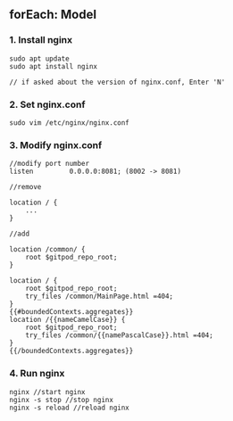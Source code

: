 forEach: Model
---
### 1. Install nginx

```
sudo apt update
sudo apt install nginx

// if asked about the version of nginx.conf, Enter 'N'
```

### 2. Set nginx.conf

```
sudo vim /etc/nginx/nginx.conf
```

### 3. Modify nginx.conf

```
//modify port number
listen         0.0.0.0:8081; (8002 -> 8081)
```
```
//remove 

location / {
    ...
}
```
```
//add

location /common/ {
    root $gitpod_repo_root;
}

location / {
    root $gitpod_repo_root;
    try_files /common/MainPage.html =404;
}
{{#boundedContexts.aggregates}}
location /{{nameCamelCase}} {
    root $gitpod_repo_root;
    try_files /common/{{namePascalCase}}.html =404;
}
{{/boundedContexts.aggregates}}
```

### 4. Run nginx

```
nginx //start nginx
nginx -s stop //stop nginx
nginx -s reload //reload nginx
```